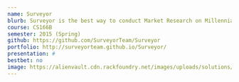 ```yaml
---
name: Surveyor
blurb: Surveyor is the best way to conduct Market Research on Millennials
course: CS166B
semester: 2015 (Spring)
github: https://github.com/SurveyorTeam/Surveyor
portfolio: http://surveyorteam.github.io/Surveyor/
presentation: #
bestbet: no
image: https://alienvault.cdn.rackfoundry.net/images/uploads/solutions/mssp/mssp-managed-services-icon.png
---
```

